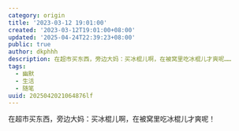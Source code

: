 ```yaml
---
category: origin
title: '2023-03-12 19:01:00'
created: '2023-03-12T19:01:00+08:00'
updated: '2025-04-24T22:39:23+08:00'
public: true
author: dkphhh
description: 在超市买东西，旁边大妈：买冰棍儿啊，在被窝里吃冰棍儿才爽呢……
tags:
  - 幽默
  - 生活
  - 随笔
uuid: 2025042021064876lf
---
```


在超市买东西，旁边大妈：买冰棍儿啊，在被窝里吃冰棍儿才爽呢！
